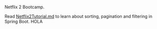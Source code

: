 Netflix 2 Bootcamp.

Read [Netflix2Tutorial.md](docs/Netflix2Tutorial.md) to learn about sorting, pagination and filtering in Spring Boot. HOLA